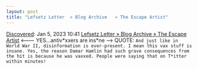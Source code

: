 ```yaml
---
layout: post
title: "Lefsetz Letter  » Blog Archive   » The Escape Artist"
---
```

[Discovered](http://rolandtanglao.com/2020/07/29/p1-blogthis-checkvist-list-links-to-blog/): Jan 5, 2023 10:41  [Lefsetz Letter  » Blog Archive   » The Escape Artist](https://lefsetz.com/wordpress/2023/01/03/the-escape-artist/) <--- YES...antiv\*xxers are ins\*ne --> QUOTE: `And just like in World War II, disinformation is ever-present. I mean this vax stuff is insane. Yes, the reason Damar Hamlin had such grave consequences from the hit is because he was vaxxed. People were saying that on T*itter within minutes!`
